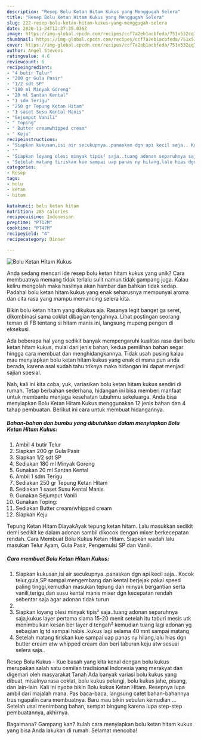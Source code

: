 ```yaml
---
description: "Resep Bolu Ketan Hitam Kukus yang Menggugah Selera"
title: "Resep Bolu Ketan Hitam Kukus yang Menggugah Selera"
slug: 222-resep-bolu-ketan-hitam-kukus-yang-menggugah-selera
date: 2020-11-24T12:37:35.036Z
image: https://img-global.cpcdn.com/recipes/ccf7a2eb1acbfeda/751x532cq70/bolu-ketan-hitam-kukus-foto-resep-utama.jpg
thumbnail: https://img-global.cpcdn.com/recipes/ccf7a2eb1acbfeda/751x532cq70/bolu-ketan-hitam-kukus-foto-resep-utama.jpg
cover: https://img-global.cpcdn.com/recipes/ccf7a2eb1acbfeda/751x532cq70/bolu-ketan-hitam-kukus-foto-resep-utama.jpg
author: Angel Stevens
ratingvalue: 4.6
reviewcount: 6
recipeingredient:
- "4 butir Telur"
- "200 gr Gula Pasir"
- "1/2 sdt SP"
- "180 ml Minyak Goreng"
- "20 ml Santan Kental"
- "1 sdm Terigu"
- "250 gr Tepung Ketan Hitam"
- "1 saset Susu Kental Manis"
- "Sejumput Vanili"
- " Toping"
- " Butter creamwhipped cream"
- " Keju"
recipeinstructions:
- "Siapkan kukusan,isi air secukupnya..panaskan dgn api kecil saja.. Kocok telur,gula,SP sampai mengembang dan kental berjejak pakai speed paling tinggi,kemudian masukan tepung dan minyak bergantian serta vanili,terigu,dan susu kental manis mixer dgn kecepatan rendah sebentar saja agar adonan tidak turun"
- ""
- "Siapkan loyang olesi minyak tipis² saja..tuang adonan separuhnya saja,kukus layer pertama slama 15-20 menit setelah itu taburi mesis utk menimbulkan kesan ber layer d tengah² kemudian tuang lagi adonan yg sebagian lg td sampai habis..kukus lagi selama 40 mnt sampai matang"
- "Setelah matang tiriskan kue sampai uap panas ny hilang,lalu hias dgn butter cream atw whipped cream dan beri taburan keju atw sesuai selera saja.."
categories:
- Resep
tags:
- bolu
- ketan
- hitam

katakunci: bolu ketan hitam 
nutrition: 285 calories
recipecuisine: Indonesian
preptime: "PT12M"
cooktime: "PT47M"
recipeyield: "4"
recipecategory: Dinner

---
```



![Bolu Ketan Hitam Kukus](https://img-global.cpcdn.com/recipes/ccf7a2eb1acbfeda/751x532cq70/bolu-ketan-hitam-kukus-foto-resep-utama.jpg)

Anda sedang mencari ide resep bolu ketan hitam kukus yang unik? Cara membuatnya memang tidak terlalu sulit namun tidak gampang juga. Kalau keliru mengolah maka hasilnya akan hambar dan bahkan tidak sedap. Padahal bolu ketan hitam kukus yang enak seharusnya mempunyai aroma dan cita rasa yang mampu memancing selera kita.

Bikin bolu ketan hitam yang dikukus aja. Rasanya legit banget ga seret, dikombinasi sama coklat dibagian tengahnya. Lihat postingan seorang teman di FB tentang si hitam manis ini, langsung mupeng pengen di eksekusi.

Ada beberapa hal yang sedikit banyak mempengaruhi kualitas rasa dari bolu ketan hitam kukus, mulai dari jenis bahan, kedua pemilihan bahan segar hingga cara membuat dan menghidangkannya. Tidak usah pusing kalau mau menyiapkan bolu ketan hitam kukus yang enak di mana pun anda berada, karena asal sudah tahu triknya maka hidangan ini dapat menjadi sajian spesial.


Nah, kali ini kita coba, yuk, variasikan bolu ketan hitam kukus sendiri di rumah. Tetap berbahan sederhana, hidangan ini bisa memberi manfaat untuk membantu menjaga kesehatan tubuhmu sekeluarga. Anda bisa menyiapkan Bolu Ketan Hitam Kukus menggunakan 12 jenis bahan dan 4 tahap pembuatan. Berikut ini cara untuk membuat hidangannya.

<!--inarticleads1-->

##### Bahan-bahan dan bumbu yang dibutuhkan dalam menyiapkan Bolu Ketan Hitam Kukus:

1. Ambil 4 butir Telur
1. Siapkan 200 gr Gula Pasir
1. Siapkan 1/2 sdt SP
1. Sediakan 180 ml Minyak Goreng
1. Gunakan 20 ml Santan Kental
1. Ambil 1 sdm Terigu
1. Sediakan 250 gr Tepung Ketan Hitam
1. Sediakan 1 saset Susu Kental Manis
1. Gunakan Sejumput Vanili
1. Gunakan  Toping:
1. Sediakan  Butter cream/whipped cream
1. Siapkan  Keju


Tepung Ketan Hitam DiayakAyak tepung ketan hitam. Lalu masukkan sedikit demi sedikit ke dalam adonan sambil dikocok dengan mixer berkecepatan rendah. Cara Membuat Bolu Kukus Ketan Hitam. Siapkan wadah lalu masukan Telur Ayam, Gula Pasir, Pengemulsi SP dan Vanili. 

<!--inarticleads2-->

##### Cara membuat Bolu Ketan Hitam Kukus:

1. Siapkan kukusan,isi air secukupnya..panaskan dgn api kecil saja.. Kocok telur,gula,SP sampai mengembang dan kental berjejak pakai speed paling tinggi,kemudian masukan tepung dan minyak bergantian serta vanili,terigu,dan susu kental manis mixer dgn kecepatan rendah sebentar saja agar adonan tidak turun
1. 
1. Siapkan loyang olesi minyak tipis² saja..tuang adonan separuhnya saja,kukus layer pertama slama 15-20 menit setelah itu taburi mesis utk menimbulkan kesan ber layer d tengah² kemudian tuang lagi adonan yg sebagian lg td sampai habis..kukus lagi selama 40 mnt sampai matang
1. Setelah matang tiriskan kue sampai uap panas ny hilang,lalu hias dgn butter cream atw whipped cream dan beri taburan keju atw sesuai selera saja..


Resep Bolu Kukus - Kue basah yang kita kenal dengan bolu kukus merupakan salah satu cemilan tradisional Indonesia yang merakyat dan digemari oleh masyarakat Tanah Ada banyak variasi bolu kukus yang dibuat, misalnya rasa coklat, bolu kukus pelangi, bolu kukus jahe, pisang, dan lain-lain. Kali ini nyoba bikin Bolu kukus Ketan Hitam. Resepnya lupa ambil dari majalah mana. Pas baca-baca, langsung catet bahan-bahannya trus ngapalin cara membuatnya. Baru mau bikin sebulan kemudian … Setelah usai menimbang bahan, sempat bingung karena lupa step-step pembuatannya, akhirnya. 

Bagaimana? Gampang kan? Itulah cara menyiapkan bolu ketan hitam kukus yang bisa Anda lakukan di rumah. Selamat mencoba!
